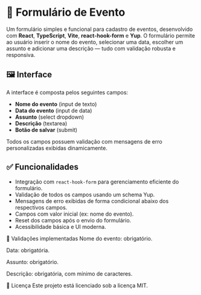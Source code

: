 # 📅 Formulário de Evento

Um formulário simples e funcional para cadastro de eventos, desenvolvido com **React**, **TypeScript**, **Vite**, **react-hook-form** e **Yup**. O formulário permite ao usuário inserir o nome do evento, selecionar uma data, escolher um assunto e adicionar uma descrição — tudo com validação robusta e responsiva.

## 🖼️ Interface

A interface é composta pelos seguintes campos:

- **Nome do evento** (input de texto)
- **Data do evento** (input de data)
- **Assunto** (select dropdown)
- **Descrição** (textarea)
- **Botão de salvar** (submit)

Todos os campos possuem validação com mensagens de erro personalizadas exibidas dinamicamente.

## ✅ Funcionalidades

- Integração com `react-hook-form` para gerenciamento eficiente do formulário.
- Validação de todos os campos usando um schema Yup.
- Mensagens de erro exibidas de forma condicional abaixo dos respectivos campos.
- Campos com valor inicial (ex: nome do evento).
- Reset dos campos após o envio do formulário.
- Acessibilidade básica e UI moderna.

🧪 Validações implementadas
Nome do evento: obrigatório.

Data: obrigatória.

Assunto: obrigatório.

Descrição: obrigatória, com mínimo de caracteres.

📄 Licença
Este projeto está licenciado sob a licença MIT.
